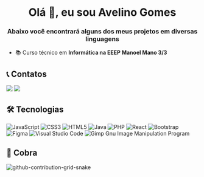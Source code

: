### 
<h1 align="center">Olá 👋, eu sou Avelino Gomes</h1>
<h3 align="center">Abaixo você encontrará alguns dos meus projetos em diversas linguagens</h3>

- 📚 Curso técnico em **Informática na EEEP Manoel Mano 3/3**


## 📞 Contatos
<div> 
  <a href="https://instagram.com/avelinolima_?igshid=Zjc2ZTc4Nzk="><img src="https://img.shields.io/badge/-Instagram-%23E4405F?style=for-the-badge&logo=instagram&logoColor=white"></a>
  <a href = "gomesavelino2020@gmail.com"><img src="https://img.shields.io/badge/-Gmail-%23333?style=for-the-badge&logo=gmail&logoColor=white"  target="_blank" rel="noopener noreferrer"></a>

##  🛠 Tecnologias
![JavaScript](https://img.shields.io/badge/javascript-%23323330.svg?style=for-the-badge&logo=javascript&logoColor=%23F7DF1E)
![CSS3](https://img.shields.io/badge/css3-%231572B6.svg?style=for-the-badge&logo=css3&logoColor=white) 
![HTML5](https://img.shields.io/badge/html5-%23E34F26.svg?style=for-the-badge&logo=html5&logoColor=white) 
![Java](https://img.shields.io/badge/java-%23ED8B00.svg?style=for-the-badge&logo=java&logoColor=white)
![PHP](https://img.shields.io/badge/php-%23777BB4.svg?style=for-the-badge&logo=php&logoColor=white) 
![React](https://img.shields.io/badge/react-%2320232a.svg?style=for-the-badge&logo=react&logoColor=%2361DAFB)
![Bootstrap](https://img.shields.io/badge/bootstrap-%23563D7C.svg?style=for-the-badge&logo=bootstrap&logoColor=white) 	
![Figma](https://img.shields.io/badge/figma-%23F24E1E.svg?style=for-the-badge&logo=figma&logoColor=white) 
![Visual Studio Code](https://img.shields.io/badge/Visual%20Studio%20Code-0078d7.svg?style=for-the-badge&logo=visual-studio-code&logoColor=white)
![Gimp Gnu Image Manipulation Program](https://img.shields.io/badge/Gimp-657D8B?style=for-the-badge&logo=gimp&logoColor=FFFFFF) 




##   🐍 Cobra
![github-contribution-grid-snake](https://user-images.githubusercontent.com/102837037/208266232-e6b2f7cf-41dc-448d-8bd2-7728d7b5c43a.svg)
